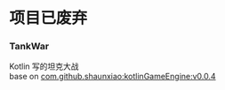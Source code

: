 # 项目已废弃

### TankWar

Kotlin 写的坦克大战  
base on [com.github.shaunxiao:kotlinGameEngine:v0.0.4](https://github.com/xiaoqisz/kotlinGameEngine)
